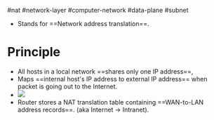#nat #network-layer #computer-network #data-plane #subnet 

- Stands for ==Network address translation==.

# Principle
- All hosts in a local network ==shares only one IP address==,
- Maps ==internal host's IP address to external IP address== when packet is going out to the Internet.
- ![](Pasted%20image%2020240522152039.png)
- Router stores a NAT translation table containing ==WAN-to-LAN address records==. (aka Internet $\to$ Intranet).
